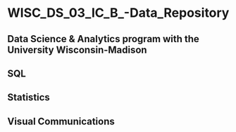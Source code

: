 # WISC_DS_03_IC_B_-Data_Repository 
## Data Science & Analytics program with the University Wisconsin-Madison 
## SQL
## Statistics
## Visual Communications 
